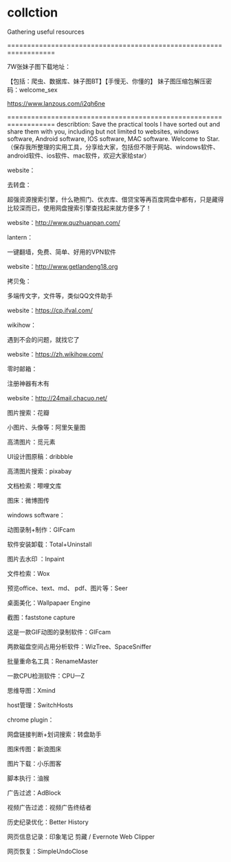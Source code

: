 # collction
Gathering useful resources

==================================================================

7W张妹子图下载地址：

【包括：爬虫、数据库、妹子图BT】【手慢无、你懂的】
妹子图压缩包解压密码：welcome_sex

https://www.lanzous.com/i2qh6ne

==================================================================
describtion:
Save the practical tools I have sorted out and share them with you, including but not limited to websites, windows software, Android software, IOS software, MAC software. Welcome to Star.（保存我所整理的实用工具，分享给大家，包括但不限于网站、windows软件、android软件、ios软件、mac软件，欢迎大家给star）

website：

去转盘：

超强资源搜索引擎，什么艳照门、优衣库、借贷宝等再百度网盘中都有，只是藏得比较深而已，使用网盘搜索引擎查找起来就方便多了！

website：http://www.quzhuanpan.com/

lantern：

一键翻墙，免费、简单、好用的VPN软件

website：http://www.getlandeng18.org

拷贝兔：

多端传文字，文件等，类似QQ文件助手

website：https://cp.ifval.com/

wikihow：

遇到不会的问题，就找它了

website：https://zh.wikihow.com/

零时邮箱：

注册神器有木有

website：http://24mail.chacuo.net/

图片搜索：花瓣

小图片、头像等：阿里矢量图

高清图片：觅元素

UI设计图原稿：dribbble

高清图片搜索：pixabay

文档检索：嚓哩文库

图床：微博图传

windows software：

动图录制+制作：GIFcam

软件安装卸载：Total+Uninstall

图片去水印 ：Inpaint

文件检索：Wox 

预览office、text、md、 pdf、图片等：Seer

桌面美化：Wallpapaer Engine 

截图：faststone capture

这是一款GIF动图的录制软件：GIFcam

两款磁盘空间占用分析软件：WizTree、SpaceSniffer

批量重命名工具：RenameMaster

一款CPU检测软件：CPU—Z

思维导图：Xmind 

host管理：SwitchHosts

chrome plugin：

网盘链接判断+划词搜索：转盘助手

图床传图：新浪图床

图片下载：小乐图客

脚本执行：油猴

广告过滤：AdBlock

视频广告过滤：视频广告终结者

历史纪录优化：Better History

网页信息记录：印象笔记 剪藏 / Evernote Web Clipper

网页恢复：SimpleUndoClose

